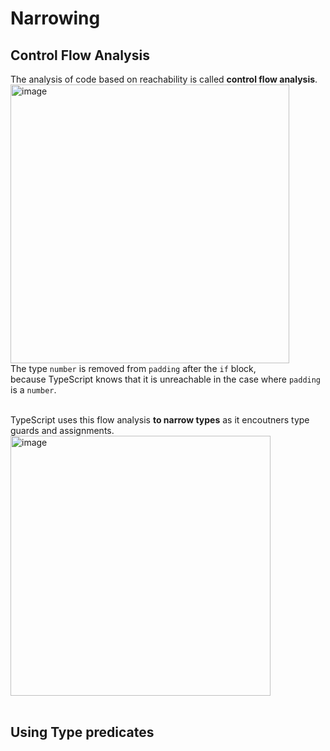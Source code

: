 # Narrowing

## Control Flow Analysis
The analysis of code based on reachability is called **control flow analysis**.  
<img width="446" alt="image" src="https://user-images.githubusercontent.com/43084680/174823195-cfaaa2e1-7c6e-4cf7-a024-0ba917acd433.png"><br/>
The type `number` is removed from `padding` after the `if` block,  
because TypeScript knows that it is unreachable in the case where `padding` is a `number`.  
<br/>

TypeScript uses this flow analysis **to narrow types** as it encoutners type guards and assignments.  
<img width="416" alt="image" src="https://user-images.githubusercontent.com/43084680/174824867-249ef3bb-7f4a-4051-ad89-d2a393e957de.png"><br/>
<br/>

## Using Type predicates
